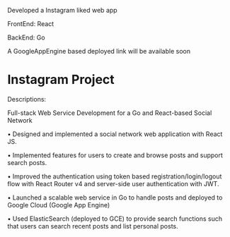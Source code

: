 Developed a Instagram liked web app

FrontEnd: React

BackEnd: Go

A GoogleAppEngine based deployed link will be available soon

# Instagram Project
Descriptions:

Full-stack Web Service Development for a Go and React-based Social Network

• Designed and implemented a social network web application with React JS.

• Implemented features for users to create and browse posts and support search posts.

• Improved the authentication using token based registration/login/logout flow with React
Router v4 and server-side user authentication with JWT.

• Launched a scalable web service in Go to handle posts and deployed to Google Cloud (Google
App Engine)

• Used ElasticSearch (deployed to GCE) to provide search functions such that users can search
recent posts and list personal posts.
